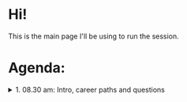 # Hi!

This is the main page I'll be using to run the session.

# Agenda:

<details>
  <summary>1. 08.30 am: Intro, career paths and questions</summary>
  <summary>2. 08.45 am: Looker Studio</summary>
  <summary>3. 10.30 am: Break</summary>
  <summary>4. 10.50 am: Power BI Desktop</summary>
  <summary>6. 1:15 pm: Google Colab</summary>
  <summary>7. 1:30 pm: Seaborn</summary>
  <summary>8. 2:00 pm: Break</summary>
  <summary>9. 2.15 pm: Send emails of weather data using Python</summary>
  <summary>10. 4.15 pm: Wrap up</summary>
  
</details>
